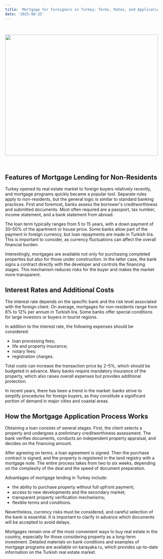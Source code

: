 ```yaml
---
title: 'Mortgage for Foreigners in Turkey: Terms, Rates, and Application Process'
date: '2025-08-25'
---
```


<img src="https://karayaka.ru/assets/images/articles/article17.jpg" width=100% height="400" style="object-fit: cover; border-radius: 3px; margin: 30px auto;" />

## Features of Mortgage Lending for Non-Residents

Turkey opened its real estate market to foreign buyers relatively recently, and mortgage programs quickly became a popular tool. Separate rules apply to non-residents, but the general logic is similar to standard banking practices. First and foremost, banks assess the borrower's creditworthiness and submitted documents. Most often required are a passport, tax number, income statement, and a bank statement from abroad.

The loan term typically ranges from 5 to 15 years, with a down payment of 30–50% of the apartment or house price. Some banks allow part of the payment in foreign currency, but loan repayments are made in Turkish lira. This is important to consider, as currency fluctuations can affect the overall financial burden.

Interestingly, mortgages are available not only for purchasing completed properties but also for those under construction. In the latter case, the bank signs a contract directly with the developer and controls the financing stages. This mechanism reduces risks for the buyer and makes the market more transparent.

## Interest Rates and Additional Costs

The interest rate depends on the specific bank and the risk level associated with the foreign client. On average, mortgages for non-residents range from 8% to 12% per annum in Turkish lira. Some banks offer special conditions for large investors or buyers in tourist regions.

In addition to the interest rate, the following expenses should be considered:

- loan processing fees;
- life and property insurance;
- notary fees;
- registration charges.

Total costs can increase the transaction price by 2–5%, which should be budgeted in advance. Many banks require mandatory insurance of the property, which also raises overall expenses but provides additional protection.

In recent years, there has been a trend in the market: banks strive to simplify procedures for foreign buyers, as they constitute a significant portion of demand in major cities and coastal areas.

## How the Mortgage Application Process Works

Obtaining a loan consists of several stages. First, the client selects a property and undergoes a preliminary creditworthiness assessment. The bank verifies documents, conducts an independent property appraisal, and decides on the financing amount.

After agreeing on terms, a loan agreement is signed. Then the purchase contract is signed, and the property is registered in the land registry with a mortgage note. The entire process takes from two to six weeks, depending on the complexity of the deal and the speed of document preparation.

Advantages of mortgage lending in Turkey include:

- the ability to purchase property without full upfront payment;
- access to new developments and the secondary market;
- transparent property verification mechanisms;
- flexible terms and conditions.

Nevertheless, currency risks must be considered, and careful selection of the bank is essential. It is important to clarify in advance which documents will be accepted to avoid delays.

Mortgages remain one of the most convenient ways to buy real estate in the country, especially for those considering property as a long-term investment. Detailed materials on bank conditions and examples of mortgage programs are available on karayaka.ru, which provides up-to-date information on the Turkish real estate market.
